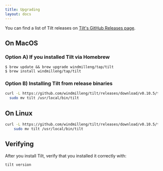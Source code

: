 ```yaml
---
title: Upgrading
layout: docs
---
```


You can find a list of Tilt releases on [Tilt's GitHub Releases page](https://github.com/windmilleng/tilt/releases).

On MacOS
--------

### Option A) If you installed Tilt via Homebrew

```
$ brew update && brew upgrade windmilleng/tap/tilt
$ brew install windmilleng/tap/tilt
```

### Option B) Installing Tilt from release binaries

```bash
curl -L https://github.com/windmilleng/tilt/releases/download/v0.10.5/tilt.0.10.5.mac.x86_64.tar.gz | tar -xzv tilt && \
  sudo mv tilt /usr/local/bin/tilt
```

On Linux
--------

```bash
curl -L https://github.com/windmilleng/tilt/releases/download/v0.10.5/tilt.0.10.5.linux.x86_64.tar.gz | tar -xzv tilt && \
    sudo mv tilt /usr/local/bin/tilt
```

Verifying
---------

After you install Tilt, verify that you installed it correctly with:

```bash
tilt version
```
